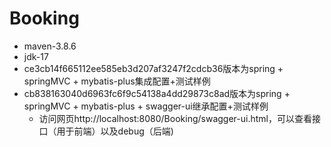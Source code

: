 # Booking

* maven-3.8.6
* jdk-17
* ce3cb14f665112ee585eb3d207af3247f2cdcb36版本为spring + springMVC + mybatis-plus集成配置+测试样例
* cb838163040d6963fc6f9c54138a4dd29873c8ad版本为spring + springMVC + mybatis-plus + swagger-ui继承配置+测试样例
  * 访问网页http://localhost:8080/Booking/swagger-ui.html，可以查看接口（用于前端）以及debug（后端)

